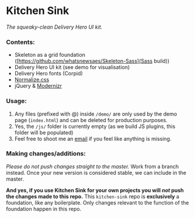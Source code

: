 # Kitchen Sink #
_The squeaky-clean Delivery Hero UI kit._

### Contents: ###

* Skeleton as a grid foundation ([https://github.com/whatsnewsaes/Skeleton-Sass](Sass build))
* Delivery Hero UI kit (see demo for visualisation)
* Delivery Hero fonts (Corpid)
* [Normalize.css](https://github.com/necolas/normalize.css/)
* jQuery & [Modernizr](http://modernizr.com/)

### Usage: ###

1. Any files (prefixed with @) inside `/demo/` are only used by the demo page (`index.html`) and can be deleted for production purposes.
2. Yes, the `/js/` folder is currently empty (as we build JS plugins, this folder will be populated)
3. Feel free to shoot me an [email](mailto:sidney.francois@deliveryhero.com) if you feel like anything is missing.

### Making changes/additions: ###

_Please do not push changes straight to the master._ Work from a branch instead. Once your new version is considered stable, we can include in the master.

**And yes, if you use Kitchen Sink for your own projects you will _not_ push the changes made to this repo.** This `kitchen-sink` repo is **exclusively** a foundation, like any boilerplate. Only changes relevant to the function of the foundation happen in this repo.